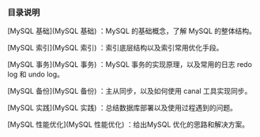 ### 目录说明

[MySQL 基础](MySQL 基础) ：MySQL 的基础概念，了解 MySQL 的整体结构。

[MySQL 索引](MySQL 索引) ：索引底层结构以及索引常用优化手段。

[MySQL 事务](MySQL 事务) ：MySQL 事务的实现原理，以及常用的日志 redo log 和 undo log。

[MySQL 备份](MySQL 备份) ：主从同步，以及如何使用 canal 工具实现同步。





[MySQL 实践](MySQL 实践) ：总结数据库部署以及使用过程遇到的问题。

[MySQL 性能优化](MySQL 性能优化) ：给出MySQL 优化的思路和解决方案。